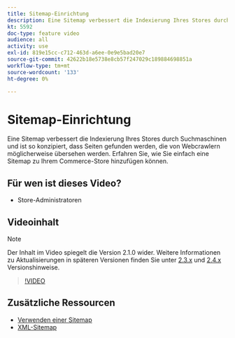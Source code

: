 ```yaml
---
title: Sitemap-Einrichtung
description: Eine Sitemap verbessert die Indexierung Ihres Stores durch Suchmaschinen. Erfahren Sie, wie Sie eine Sitemap für Ihre [!DNL Commerce] im Admin speichern.
kt: 5592
doc-type: feature video
audience: all
activity: use
exl-id: 819e15cc-c712-463d-a6ee-0e9e5bad20e7
source-git-commit: 42622b18e5738e8cb57f247029c189884698851a
workflow-type: tm+mt
source-wordcount: '133'
ht-degree: 0%

---
```


# Sitemap-Einrichtung

Eine Sitemap verbessert die Indexierung Ihres Stores durch Suchmaschinen und ist so konzipiert, dass Seiten gefunden werden, die von Webcrawlern möglicherweise übersehen werden. Erfahren Sie, wie Sie einfach eine Sitemap zu Ihrem Commerce-Store hinzufügen können.

## Für wen ist dieses Video?

- Store-Administratoren

## Videoinhalt

>[!NOTE]
>
>Der Inhalt im Video spiegelt die Version 2.1.0 wider. Weitere Informationen zu Aktualisierungen in späteren Versionen finden Sie unter [2.3.x](https://devdocs.magento.com/guides/v2.3/release-notes/bk-release-notes.html) und [2.4.x](https://devdocs.magento.com/guides/v2.4/release-notes/bk-release-notes.html) Versionshinweise.

>[!VIDEO](https://video.tv.adobe.com/v/35748?quality=12&learn=on)

## Zusätzliche Ressourcen

- [Verwenden einer Sitemap](https://docs.magento.com/user-guide/marketing/sitemap-xml.html)
- [XML-Sitemap](https://docs.magento.com/user-guide/configuration/catalog/xml-sitemap.html)
